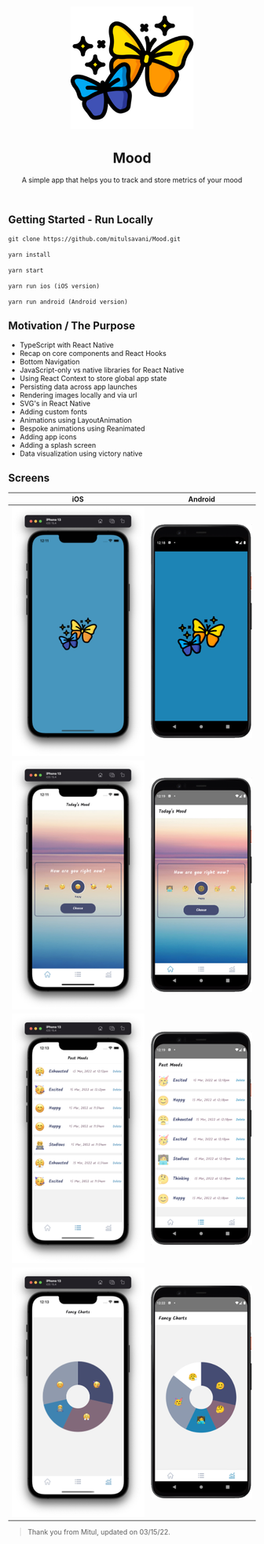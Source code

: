 <p align="center">
<a href="https://github.com/mitulsavani/Mood">
<img alt="layovr" src="folderassets/icon.png" width="250">
</a>
</p>

<h1 align="center">
Mood
</h1>
<p align="center">
A simple app that helps you to track and store metrics of your mood
</p>

<br>

## Getting Started - Run Locally

```
git clone https://github.com/mitulsavani/Mood.git

yarn install

yarn start

yarn run ios (iOS version)

yarn run android (Android version)
```

## Motivation / The Purpose

- TypeScript with React Native
- Recap on core components and React Hooks
- Bottom Navigation
- JavaScript-only vs native libraries for React Native
- Using React Context to store global app state
- Persisting data across app launches
- Rendering images locally and via url
- SVG's in React Native
- Adding custom fonts
- Animations using LayoutAnimation
- Bespoke animations using Reanimated
- Adding app icons
- Adding a splash screen
- Data visualization using victory native

## Screens

|                       iOS                                  |                              Android                           |
| :-----------------------------------------------------: | :-----------------------------------------------------: |
| <img width="340" src="./folderassets/screenshots/splash_ios.png"> | <img width="250" src="./folderassets/screenshots/splash_android.png"> |
| <img width="340" src="./folderassets/screenshots/home_ios.png"> | <img width="250" src="./folderassets/screenshots/home_android.png"> |
| <img width="340" src="./folderassets/screenshots/history_ios.png"> | <img width="250" src="./folderassets/screenshots/history_android.png"> |
| <img width="340" src="./folderassets/screenshots/analytics_ios.png"> | <img width="250" src="./folderassets/screenshots/analytics_android.png"> |


> Thank you from Mitul, updated on 03/15/22.